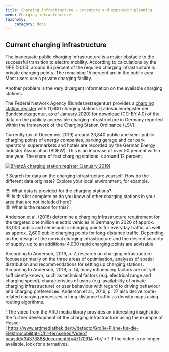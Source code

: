 ```yaml
---
title: Charging infrastructure - inventory and expansion planning
menu: Charging infrastructure
taxonomy:
    category: docs
---
```

## Current charging infrastructure

The inadequate public charging infrastructure is a major obstacle to the successful transition to electro mobility. According to calculations by the NPE (2015), around 85 percent of the required charging infrastructure is private charging points. The remaining 15 percent are in the public area. Most users use a private charging facility. 

Another problem is the very divergent information on the available charging stations. 

The Federal Network Agency (Bundesnetzagentur) provides a <a href="https://netzausbau.maps.arcgis.com/apps/webappviewer/index.html?id=0b5ca416de8445e4b68666a202f0f833">charging station register</a> with 11,600 charging stations (Ladesäulenregister der Bundesnetzagentur, as of January 2020) for [download](https://www.bundesnetzagentur.de/DE/Sachgebiete/ElektrizitaetundGas/Unternehmen_Institutionen/HandelundVertrieb/Ladesaeulenkarte/Ladesaeulenkarte_node.html) (CC-BY 4.0) of the data on the publicly accessible charging infrastructure in Germany reported within the framework of the Charging Station Ordinance (LSV).

Currently (as of December 2019) around 23,840 public and semi-public charging points of energy companies, parking garage and car park operators, supermarkets and hotels are recorded by the German Energy Industry Association (BDEW). This is an increase of over 50 percent within one year. The share of fast charging stations is around 12 percent.

[![BNetzA charging station register (January 2019)](ladesaeulenregister_BNetzA.jpg?classes=caption "BNetzA charging station register (January 2019)")](https://www.bundesnetzagentur.de/DE/Sachgebiete/ElektrizitaetundGas/Unternehmen_Institutionen/HandelundVertrieb/Ladesaeulenkarte/Ladesaeulenkarte_node.html)

!! Search for data on the charging infrastructure yourself. How do the different data originate? Explore your local environment, for example.

!!!! What data is provided for the charging stations?<br> 
!!!! Is this list complete or do you know of other charging stations in your area that are not included here?<br>
!!!! What is the reason for this?

Anderson et al. (2016) determine a charging infrastructure requirement for the targeted one million electric vehicles in Germany in 2020 of approx. 33,000 public and semi-public charging points for everyday traffic, as well as approx. 2,600 public charging points for long-distance traffic. Depending on the design of the normal charging infrastructure and the desired security of supply, up to an additional 4,000 rapid charging points are advisable.

According to Anderson, 2016, p. 7, research on charging infrastructure focuses primarily on the three areas of optimisation, analyses of spatial distribution and recommendations for setting up charging stations. According to Anderson, 2016, p. 14, many influencing factors are not yet sufficiently known, such as technical factors (e.g. electrical range and charging speed), characteristics of users (e.g. availability of private charging infrastructure) or user behaviour with regard to driving behaviour and charging preferences. Anderson et al., 2016, p. 27 also derive route-related charging processes in long-distance traffic as density maps using routing algorithms.

! The video from the ARD media library provides an interesting insight into the further development of the charging infrastructure using the example of Hesse:<br>
! https://www.ardmediathek.de/tv/defacto/Große-Pläne-für-die-Elektromobilität-D/hr-fernsehen/Video?bcastId=3437388&documentId=47170914 <br/ >
! If the video is no longer available, look for alternatives.
